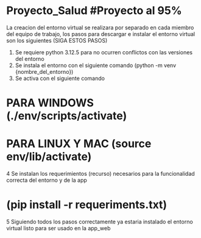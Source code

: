 # Proyecto_Salud #Proyecto al 95% 

La creacion del entorno virtual se realizara por separado en cada miembro del equipo de trabajo, los pasos para descargar e instalar el entorno virtual son los siguientes (SIGA ESTOS PASOS)
1. Se requiere python 3.12.5 para no ocurren conflictos con las versiones del entorno
2. Se instala el entorno con el siguiente comando (python -m venv {nombre_del_entorno})
3. Se activa con el siguiente comando
# PARA WINDOWS (./env/scripts/activate)
# PARA LINUX Y MAC (source env/lib/activate)
4 Se instalan los requerimientos (recurso) necesarios para la funcionalidad correcta del entorno y de la app
# (pip install -r requeriments.txt)
5 Siguiendo todos los pasos correctamente ya estaria instalado el entorno virtual listo para ser usado en la app_web



